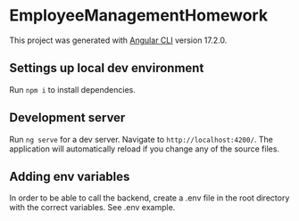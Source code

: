 # EmployeeManagementHomework

This project was generated with [Angular CLI](https://github.com/angular/angular-cli) version 17.2.0.

## Settings up local dev environment

Run `npm i` to install dependencies.

## Development server

Run `ng serve` for a dev server. Navigate to `http://localhost:4200/`. The application will automatically reload if you change any of the source files.

## Adding env variables

In order to be able to call the backend, create a .env file in the root directory with the correct variables. See .env example.
